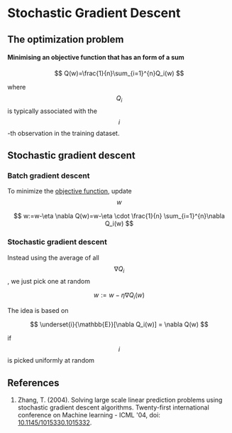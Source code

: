 # Stochastic Gradient Descent

## The optimization problem

#### Minimising an objective function that has an form of a sum

$$
Q(w)=\frac{1}{n}\sum_{i=1}^{n}Q_i(w)
$$

where $$Q_i$$ is typically associated with the $$i$$-th observation in the training dataset.

## Stochastic gradient descent

### Batch gradient descent

To minimize the [objective function](stochastic-gradient-descent.md#minimising-an-objective-function-that-has-an-form-of-a-sum), update $$w$$

$$
w:=w-\eta \nabla Q(w)=w-\eta \cdot \frac{1}{n} \sum_{i=1}^{n}\nabla Q_i(w)
$$

### Stochastic gradient descent

Instead using the average of all $$\nabla Q_i$$, we just pick one at random

$$
w:=w-\eta \nabla Q_i(w)
$$

The idea is based on

$$
\underset{i}{\mathbb{E}}[\nabla Q_i(w)] = \nabla Q(w)
$$

if $$i$$is picked uniformly at random

## References

1. Zhang, T. \(2004\). Solving large scale linear prediction problems using stochastic gradient descent algorithms. Twenty-first international conference on Machine learning - ICML '04, doi: [10.1145/1015330.1015332](https://doi.org/10.1145/1015330.1015332).

